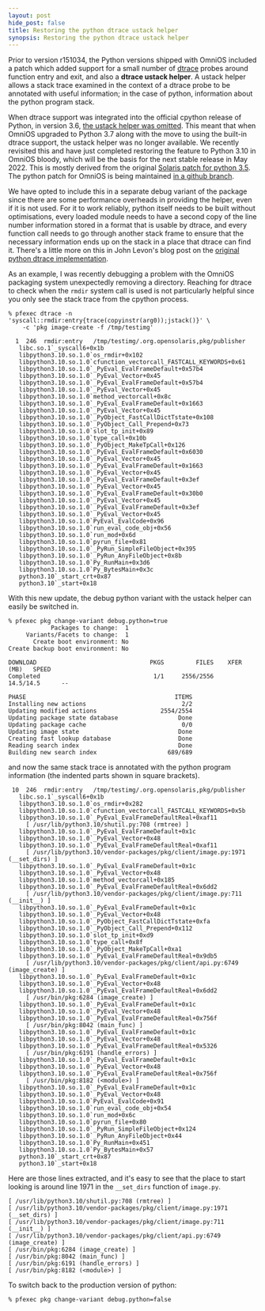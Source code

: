 ```yaml
---
layout: post
hide_post: false
title: Restoring the python dtrace ustack helper
synopsis: Restoring the python dtrace ustack helper
---
```


Prior to version r151034, the Python versions shipped with OmniOS included
a patch which added support for a small number of
[dtrace](https://man.omnios.org/man1m/dtrace) probes around function
entry and exit, and also a **dtrace ustack helper**. A ustack helper allows a
stack trace examined in the context of a dtrace probe to be annotated with
useful information; in the case of python, information about the python program
stack.

When dtrace support was integrated into the official cpython release of Python,
in version 3.6,
[the ustack helper was omitted](https://hg.python.org/cpython/rev/d622dbd71f2b).
This meant that when OmniOS upgraded to Python 3.7 along with the move to
using the built-in dtrace support, the ustack helper was no longer available.
We recently revisited this and have just completed restoring the feature
to Python 3.10 in OmniOS bloody, which will be the basis for the next stable
release in May 2022. This is mostly derived from the original
[Solaris patch for python 3.5](https://github.com/oracle/solaris-userland/blob/d633dcec1ae67547cc2c68444ac048494f3b0975/components/python/python35/patches/00-dtrace.patch).
The python patch for OmniOS is being maintained
[in a github branch](https://github.com/omniosorg/cpython/tree/ustack-3.10.1).

We have opted to include this in a separate debug variant of the package since
there are some performance overheads in providing the helper, even if it is not
used. For it to work reliably, python itself needs to be built without
optimisations, every loaded module needs to have a second copy of the line
number information stored in a format that is usable by dtrace, and every
function call needs to go through another stack frame to ensure that the
necessary information ends up on the stack in a place that dtrace can find it.
There's a little more on this in John Levon's blog post on the
[original python dtrace implementation](https://movementarian.org/blog/posts/2007-05-24-python-and-dtrace-in-build-65).

As an example, I was recently debugging a problem with the OmniOS packaging
system unexpectedly removing a directory. Reaching for dtrace to check when the
`rmdir` system call is used is not particularly helpful since you only see the
stack trace from the cpython process.

```
% pfexec dtrace -n 'syscall::rmdir:entry{trace(copyinstr(arg0));jstack()}' \
    -c 'pkg image-create -f /tmp/testimg'

  1  246  rmdir:entry   /tmp/testimg/.org.opensolaris,pkg/publisher
   libc.so.1`_syscall6+0x1b
   libpython3.10.so.1.0`os_rmdir+0x102
   libpython3.10.so.1.0`cfunction_vectorcall_FASTCALL_KEYWORDS+0x61
   libpython3.10.so.1.0`_PyEval_EvalFrameDefault+0x57b4
   libpython3.10.so.1.0`_PyEval_Vector+0x45
   libpython3.10.so.1.0`_PyEval_EvalFrameDefault+0x57b4
   libpython3.10.so.1.0`_PyEval_Vector+0x45
   libpython3.10.so.1.0`method_vectorcall+0x8c
   libpython3.10.so.1.0`_PyEval_EvalFrameDefault+0x1663
   libpython3.10.so.1.0`_PyEval_Vector+0x45
   libpython3.10.so.1.0`_PyObject_FastCallDictTstate+0x108
   libpython3.10.so.1.0`_PyObject_Call_Prepend+0x73
   libpython3.10.so.1.0`slot_tp_init+0x89
   libpython3.10.so.1.0`type_call+0x10b
   libpython3.10.so.1.0`_PyObject_MakeTpCall+0x126
   libpython3.10.so.1.0`_PyEval_EvalFrameDefault+0x6030
   libpython3.10.so.1.0`_PyEval_Vector+0x45
   libpython3.10.so.1.0`_PyEval_EvalFrameDefault+0x1663
   libpython3.10.so.1.0`_PyEval_Vector+0x45
   libpython3.10.so.1.0`_PyEval_EvalFrameDefault+0x3ef
   libpython3.10.so.1.0`_PyEval_Vector+0x45
   libpython3.10.so.1.0`_PyEval_EvalFrameDefault+0x30b0
   libpython3.10.so.1.0`_PyEval_Vector+0x45
   libpython3.10.so.1.0`_PyEval_EvalFrameDefault+0x3ef
   libpython3.10.so.1.0`_PyEval_Vector+0x45
   libpython3.10.so.1.0`PyEval_EvalCode+0x96
   libpython3.10.so.1.0`run_eval_code_obj+0x56
   libpython3.10.so.1.0`run_mod+0x6d
   libpython3.10.so.1.0`pyrun_file+0x81
   libpython3.10.so.1.0`_PyRun_SimpleFileObject+0x395
   libpython3.10.so.1.0`_PyRun_AnyFileObject+0x8b
   libpython3.10.so.1.0`Py_RunMain+0x3d6
   libpython3.10.so.1.0`Py_BytesMain+0x3c
   python3.10`_start_crt+0x87
   python3.10`_start+0x18
```

With this new update, the debug python variant with the ustack helper can
easily be switched in.

```
% pfexec pkg change-variant debug.python=true
            Packages to change:  1
     Variants/Facets to change:  1
       Create boot environment: No
Create backup boot environment: No

DOWNLOAD                                PKGS         FILES    XFER (MB)   SPEED
Completed                                1/1     2556/2556    14.5/14.5      --

PHASE                                          ITEMS
Installing new actions                           2/2
Updating modified actions                  2554/2554
Updating package state database                 Done
Updating package cache                           0/0
Updating image state                            Done
Creating fast lookup database                   Done
Reading search index                            Done
Building new search index                    689/689
```

and now the same stack trace is annotated with the python program information
(the indented parts shown in square brackets).

```
 10  246  rmdir:entry   /tmp/testimg/.org.opensolaris,pkg/publisher
   libc.so.1`_syscall6+0x1b
   libpython3.10.so.1.0`os_rmdir+0x282
   libpython3.10.so.1.0`cfunction_vectorcall_FASTCALL_KEYWORDS+0x5b
   libpython3.10.so.1.0`_PyEval_EvalFrameDefaultReal+0xaf11
     [ /usr/lib/python3.10/shutil.py:708 (rmtree) ]
   libpython3.10.so.1.0`_PyEval_EvalFrameDefault+0x1c
   libpython3.10.so.1.0`_PyEval_Vector+0x48
   libpython3.10.so.1.0`_PyEval_EvalFrameDefaultReal+0xaf11
     [ /usr/lib/python3.10/vendor-packages/pkg/client/image.py:1971 (__set_dirs) ]
   libpython3.10.so.1.0`_PyEval_EvalFrameDefault+0x1c
   libpython3.10.so.1.0`_PyEval_Vector+0x48
   libpython3.10.so.1.0`method_vectorcall+0x185
   libpython3.10.so.1.0`_PyEval_EvalFrameDefaultReal+0x6dd2
     [ /usr/lib/python3.10/vendor-packages/pkg/client/image.py:711 (__init__) ]
   libpython3.10.so.1.0`_PyEval_EvalFrameDefault+0x1c
   libpython3.10.so.1.0`_PyEval_Vector+0x48
   libpython3.10.so.1.0`_PyObject_FastCallDictTstate+0xfa
   libpython3.10.so.1.0`_PyObject_Call_Prepend+0x112
   libpython3.10.so.1.0`slot_tp_init+0xd9
   libpython3.10.so.1.0`type_call+0x8f
   libpython3.10.so.1.0`_PyObject_MakeTpCall+0xa1
   libpython3.10.so.1.0`_PyEval_EvalFrameDefaultReal+0x9db5
     [ /usr/lib/python3.10/vendor-packages/pkg/client/api.py:6749 (image_create) ]
   libpython3.10.so.1.0`_PyEval_EvalFrameDefault+0x1c
   libpython3.10.so.1.0`_PyEval_Vector+0x48
   libpython3.10.so.1.0`_PyEval_EvalFrameDefaultReal+0x6dd2
     [ /usr/bin/pkg:6284 (image_create) ]
   libpython3.10.so.1.0`_PyEval_EvalFrameDefault+0x1c
   libpython3.10.so.1.0`_PyEval_Vector+0x48
   libpython3.10.so.1.0`_PyEval_EvalFrameDefaultReal+0x756f
     [ /usr/bin/pkg:8042 (main_func) ]
   libpython3.10.so.1.0`_PyEval_EvalFrameDefault+0x1c
   libpython3.10.so.1.0`_PyEval_Vector+0x48
   libpython3.10.so.1.0`_PyEval_EvalFrameDefaultReal+0x5326
     [ /usr/bin/pkg:6191 (handle_errors) ]
   libpython3.10.so.1.0`_PyEval_EvalFrameDefault+0x1c
   libpython3.10.so.1.0`_PyEval_Vector+0x48
   libpython3.10.so.1.0`_PyEval_EvalFrameDefaultReal+0x756f
     [ /usr/bin/pkg:8182 (<module>) ]
   libpython3.10.so.1.0`_PyEval_EvalFrameDefault+0x1c
   libpython3.10.so.1.0`_PyEval_Vector+0x48
   libpython3.10.so.1.0`PyEval_EvalCode+0x91
   libpython3.10.so.1.0`run_eval_code_obj+0x54
   libpython3.10.so.1.0`run_mod+0x6c
   libpython3.10.so.1.0`pyrun_file+0x80
   libpython3.10.so.1.0`_PyRun_SimpleFileObject+0x124
   libpython3.10.so.1.0`_PyRun_AnyFileObject+0x44
   libpython3.10.so.1.0`Py_RunMain+0x451
   libpython3.10.so.1.0`Py_BytesMain+0x57
   python3.10`_start_crt+0x87
   python3.10`_start+0x18
```

Here are those lines extracted, and it's easy to see that the place to start
looking is around line 1971 in the `__set_dirs` function of `image.py`.

```
[ /usr/lib/python3.10/shutil.py:708 (rmtree) ]
[ /usr/lib/python3.10/vendor-packages/pkg/client/image.py:1971 (__set_dirs) ]
[ /usr/lib/python3.10/vendor-packages/pkg/client/image.py:711 (__init__) ]
[ /usr/lib/python3.10/vendor-packages/pkg/client/api.py:6749 (image_create) ]
[ /usr/bin/pkg:6284 (image_create) ]
[ /usr/bin/pkg:8042 (main_func) ]
[ /usr/bin/pkg:6191 (handle_errors) ]
[ /usr/bin/pkg:8182 (<module>) ]
```

To switch back to the production version of python:

```
% pfexec pkg change-variant debug.python=false
```

